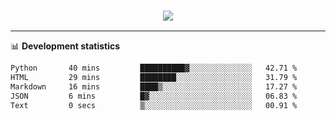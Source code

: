 <h3 align="center">
  <a href="https://github.com/hwalker928">
      <img src="https://github-profile-trophy.vercel.app/?username=hwalker928&no-bg=true&no-frame=true">
  </a>
</h3>


<hr>

📊 **Development statistics**

<!--START_SECTION:waka-->

```txt
Python       40 mins         ██████████▓░░░░░░░░░░░░░░   42.71 %
HTML         29 mins         ████████░░░░░░░░░░░░░░░░░   31.79 %
Markdown     16 mins         ████▒░░░░░░░░░░░░░░░░░░░░   17.27 %
JSON         6 mins          █▓░░░░░░░░░░░░░░░░░░░░░░░   06.83 %
Text         0 secs          ▒░░░░░░░░░░░░░░░░░░░░░░░░   00.91 %
```

<!--END_SECTION:waka-->
